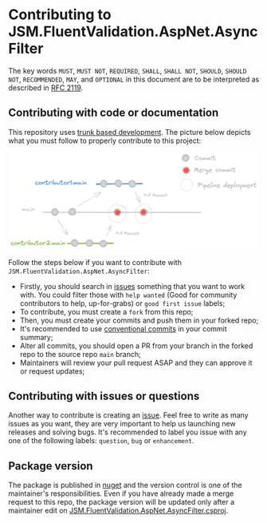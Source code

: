 # Contributing to JSM.FluentValidation.AspNet.AsyncFilter

The key words `MUST`, `MUST NOT`, `REQUIRED`, `SHALL`, `SHALL NOT`, `SHOULD`, `SHOULD NOT`, `RECOMMENDED`, `MAY`, and `OPTIONAL` in this document are to be interpreted as described in [RFC 2119](https://www.ietf.org/rfc/rfc2119.txt).

## Contributing with code or documentation

This repository uses [trunk based development](https://github.com/cgbystrom/awesome-trunk-based-dev). The picture below depicts what you must follow to properly contribute to this project:

![git-workflow](./assets/git-workflow.png)

Follow the steps below if you want to contribute with `JSM.FluentValidation.AspNet.AsyncFilter`:

- Firstly, you should search in [issues](https://github.com/juntossomosmais/JSM.FluentValidation.AspNet.AsyncFilter/issues) something that you want to work with. You could filter those with `help wanted` (Good for community contributors to help, up-for-grabs) or `good first issue` labels;
- To contribute, you must create a `fork` from this repo;
- Then, you must create your commits and push them in your forked repo;
- It's recommended to use [conventional commits](https://www.conventionalcommits.org/en/v1.0.0/) in your commit summary;
- Alter all commits, you should open a PR from your branch in the forked repo to the source repo `main` branch;
- Maintainers will review your pull request ASAP and they can approve it or request updates;

## Contributing with issues or questions

Another way to contribute is creating an [issue](https://github.com/juntossomosmais/JSM.FluentValidation.AspNet.AsyncFilter/issues). Feel free to write as many issues as you want, they are very important to help us launching new releases and solving bugs. It's recommended to label you issue with any one of the following labels: `question`, `bug` or `enhancement`.

## Package version

The package is published in [nuget](https://www.nuget.org/packages/JSM.FluentValidation.AspNet.AsyncFilter) and the version control is one of the maintainer's responsibilities. Even if you have already made a merge request to this repo, the package version will be updated only after a maintainer edit on [JSM.FluentValidation.AspNet.AsyncFilter.csproj](https://github.com/juntossomosmais/JSM.FluentValidation.AspNet.AsyncFilter/blob/main/src/JSM.FluentValidation.AspNet.AsyncFilter.csproj#L9).

